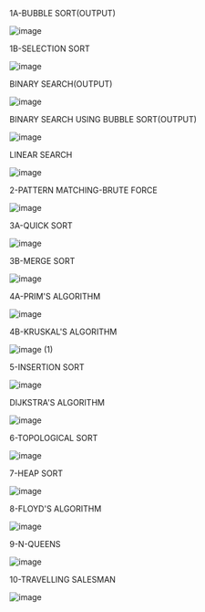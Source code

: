 1A-BUBBLE SORT(OUTPUT)

![image](https://github.com/user-attachments/assets/f5517d90-c34b-421c-974f-13fb1892d347)

1B-SELECTION SORT

![image](https://github.com/user-attachments/assets/8d7cc13c-cfa3-46dd-9b76-fba9ada3af5e)

BINARY SEARCH(OUTPUT)

![image](https://github.com/user-attachments/assets/af5f5292-4e7c-4186-b24f-ee61e771e29c)

BINARY SEARCH USING BUBBLE SORT(OUTPUT)

![image](https://github.com/user-attachments/assets/464dd906-d09d-4ce0-a6d6-21e245e59216)

LINEAR SEARCH

![image](https://github.com/user-attachments/assets/4ceb7021-6154-461f-87cc-e0bd7c95b01d)

2-PATTERN MATCHING-BRUTE FORCE

![image](https://github.com/user-attachments/assets/5784c506-2cdd-4262-9261-7e4031f69aeb)

3A-QUICK SORT

![image](https://github.com/user-attachments/assets/41eb81b1-8188-4369-85df-fd22375cdda8)

3B-MERGE SORT

![image](https://github.com/user-attachments/assets/95d9704b-cdc4-4bdf-8a91-bb1366058487)

4A-PRIM'S ALGORITHM

![image](https://github.com/user-attachments/assets/f1a04552-57ec-48f4-9228-465de39da4ec)

4B-KRUSKAL'S ALGORITHM

![image (1)](https://github.com/user-attachments/assets/82e11d2c-6a9a-4c02-bfb4-c5140634b1a2)

5-INSERTION SORT

![image](https://github.com/user-attachments/assets/fdd468db-ee46-4dd2-b218-cd9b3888842c)

DIJKSTRA'S ALGORITHM

![image](https://github.com/user-attachments/assets/7411d037-5686-47fa-82da-91bfadfe2c7e)

6-TOPOLOGICAL SORT

![image](https://github.com/user-attachments/assets/f765155e-86c6-409b-9f78-ce418c62a6cb)

7-HEAP SORT

![image](https://github.com/user-attachments/assets/2c6b0c7e-5c5f-4cf2-af67-6c8aa75fb36d)

8-FLOYD'S ALGORITHM

![image](https://github.com/user-attachments/assets/e1d741d2-0aae-4840-9319-fc681f74ed2b)

9-N-QUEENS

![image](https://github.com/user-attachments/assets/87e87d11-80e3-43b4-9634-e33aac5307b0)

10-TRAVELLING SALESMAN

![image](https://github.com/user-attachments/assets/ac6f59a7-ea99-4898-881c-4fc4c3e12453)










